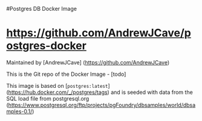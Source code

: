 #Postgres DB Docker Image
# https://github.com/AndrewJCave/postgres-docker

Maintained by [AndrewJCave] (https://github.com/AndrewJCave)

This is the Git repo of the Docker Image - [todo]

This image is based on [`postgres:latest`] (https://hub.docker.com/_/postgres/tags) and is seeded with data from the SQL load file from postgresql.org (https://www.postgresql.org/ftp/projects/pgFoundry/dbsamples/world/dbsamples-0.1/)
